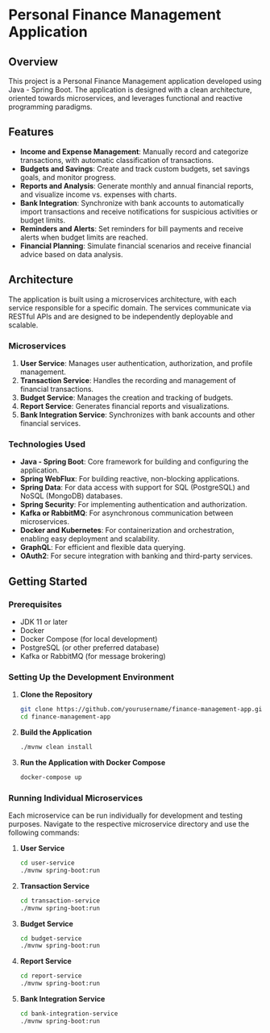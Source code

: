 # Personal Finance Management Application

## Overview

This project is a Personal Finance Management application developed using Java - Spring Boot. The application is designed with a clean architecture, oriented towards microservices, and leverages functional and reactive programming paradigms.

## Features

- **Income and Expense Management**: Manually record and categorize transactions, with automatic classification of transactions.
- **Budgets and Savings**: Create and track custom budgets, set savings goals, and monitor progress.
- **Reports and Analysis**: Generate monthly and annual financial reports, and visualize income vs. expenses with charts.
- **Bank Integration**: Synchronize with bank accounts to automatically import transactions and receive notifications for suspicious activities or budget limits.
- **Reminders and Alerts**: Set reminders for bill payments and receive alerts when budget limits are reached.
- **Financial Planning**: Simulate financial scenarios and receive financial advice based on data analysis.

## Architecture

The application is built using a microservices architecture, with each service responsible for a specific domain. The services communicate via RESTful APIs and are designed to be independently deployable and scalable.

### Microservices

1. **User Service**: Manages user authentication, authorization, and profile management.
2. **Transaction Service**: Handles the recording and management of financial transactions.
3. **Budget Service**: Manages the creation and tracking of budgets.
4. **Report Service**: Generates financial reports and visualizations.
5. **Bank Integration Service**: Synchronizes with bank accounts and other financial services.

### Technologies Used

- **Java - Spring Boot**: Core framework for building and configuring the application.
- **Spring WebFlux**: For building reactive, non-blocking applications.
- **Spring Data**: For data access with support for SQL (PostgreSQL) and NoSQL (MongoDB) databases.
- **Spring Security**: For implementing authentication and authorization.
- **Kafka or RabbitMQ**: For asynchronous communication between microservices.
- **Docker and Kubernetes**: For containerization and orchestration, enabling easy deployment and scalability.
- **GraphQL**: For efficient and flexible data querying.
- **OAuth2**: For secure integration with banking and third-party services.

## Getting Started

### Prerequisites

- JDK 11 or later
- Docker
- Docker Compose (for local development)
- PostgreSQL (or other preferred database)
- Kafka or RabbitMQ (for message brokering)

### Setting Up the Development Environment

1. **Clone the Repository**
    ```bash
    git clone https://github.com/yourusername/finance-management-app.git
    cd finance-management-app
    ```

2. **Build the Application**
    ```bash
    ./mvnw clean install
    ```

3. **Run the Application with Docker Compose**
    ```bash
    docker-compose up
    ```

### Running Individual Microservices

Each microservice can be run individually for development and testing purposes. Navigate to the respective microservice directory and use the following commands:

1. **User Service**
    ```bash
    cd user-service
    ./mvnw spring-boot:run
    ```

2. **Transaction Service**
    ```bash
    cd transaction-service
    ./mvnw spring-boot:run
    ```

3. **Budget Service**
    ```bash
    cd budget-service
    ./mvnw spring-boot:run
    ```

4. **Report Service**
    ```bash
    cd report-service
    ./mvnw spring-boot:run
    ```

5. **Bank Integration Service**
    ```bash
    cd bank-integration-service
    ./mvnw spring-boot:run
    ```


